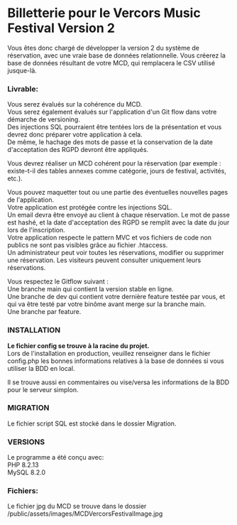 # Billetterie pour le Vercors Music Festival Version 2
Vous êtes donc chargé de développer la version 2 du système de réservation, avec une vraie base de données relationnelle. Vous créerez la base de données résultant de votre MCD, qui remplacera le CSV utilisé jusque-là.

### Livrable:
Vous serez évalués sur la cohérence du MCD.  
Vous serez également évalués sur l'application d'un Git flow dans votre démarche de versioning.  
Des injections SQL pourraient être tentées lors de la présentation et vous devrez donc préparer votre application à cela.  
De même, le hachage des mots de passe et la conservation de la date d'acceptation des RGPD devront être appliqués.  

Vous devrez réaliser un MCD cohérent pour la réservation (par exemple : existe-t-il des tables annexes comme catégorie, jours de festival, activités, etc.). 

Vous pouvez maquetter tout ou une partie des éventuelles nouvelles pages de l'application.  
Votre application est protégée contre les injections SQL.  
Un email devra être envoyé au client à chaque réservation. Le mot de passe est hashé, et la date d'acceptation des RGPD se remplit avec la date du jour lors de l'inscription.  
Votre application respecte le pattern MVC et vos fichiers de code non publics ne sont pas visibles grâce au fichier .htaccess.  
Un administrateur peut voir toutes les réservations, modifier ou supprimer une réservation. 
Les visiteurs peuvent consulter uniquement leurs réservations.

Vous respectez le Gitflow suivant :  
Une branche main qui contient la version stable en ligne.  
Une branche de dev qui contient votre dernière feature testée par vous, et qui va être testé par votre binôme avant merge sur la branche main.  
Une branche par feature.  

### INSTALLATION  
**Le fichier config se trouve à la racine du projet.**  
Lors de l'installation en production, veuillez renseigner dans le fichier config.php les bonnes informations relatives à la base de données si vous utiliser la BDD en local. 

Il se trouve aussi en commentaires ou vise/versa les informations de la BDD pour le serveur simplon.

### MIGRATION
Le fichier script SQL est stocké dans le dossier Migration.

### VERSIONS
Le programme a été conçu avec:  
PHP 8.2.13  
MySQL 8.2.0 

### Fichiers:
Le fichier jpg du MCD se trouve dans le dossier /public/assets/images/MCDVercorsFestivalImage.jpg
